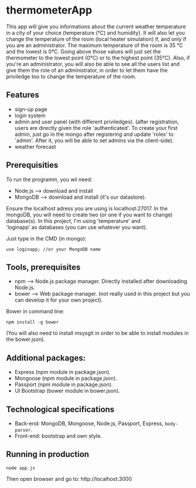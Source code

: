 # thermometerApp

This app will give you informations about the current weather temperature in a city of your choice (temperature (°C) and humidity). 
It will also let you change the temperature of the room (local heater simulation) if, and only if you are an administrator. 
The maximum temperature of the room is 35 °C and the lowest is 0°C. Going above those values will just set the thermometer to the lowest 
point (0°C) or to the highest point (35°C).
Also, if you're an administrator, you will also be able to see all the users list and give them the role of an administrator, 
in order to let them have the priviledge too to change the temperature of the room. 

## Features

- sign-up page
- login system
- admin and user panel (with different priviledges). (after registration, users are directly given the role 'authenticated'. To create your first admin, just go in the mongo after registering and update 'roles' to 'admin'. After it, you will be able to set admins via the client-side).
- weather forecast

## Prerequisities

To run the programm, you wil need:

* Node.js --> download and install
* MongoDB --> download and install (it's our datastore).

Ensure the localhost adress you are using is localhost:27017.
In the mongoDB, you will need to create two (or one if you want to change) database(s). In this project, I'm using 'temperature' and   
'loginapp' as databases (you can use whatever you want).

Just type in the CMD (in mongo):
```
use loginapp; //or your MongoDB name
```

## Tools, prerequisites

* npm --> Node.js package manager. Directly installed after downloading Node.js.
* bower --> Web package manager. (not really used in this project but you can develop it for your own project).

Bower in command line:
```
npm install -g bower
```
(You will also need to install msysgit in order to be able to install modules in the bower.json).

## Additional packages:

* Express (npm module in package.json).
* Mongoose (npm module in package.json).
* Passport (npm module in package.json).
* UI Bootstrap (bower module in bower.json).

## Technological specifications

- Back-end: MongoDB, Mongoose, Node.js, Passport, Express, `body-parser`.
- Front-end: bootstrap and own style.

## Running in production

```
node app.js
```
Then open browser and go to:
http://localhost:3000



